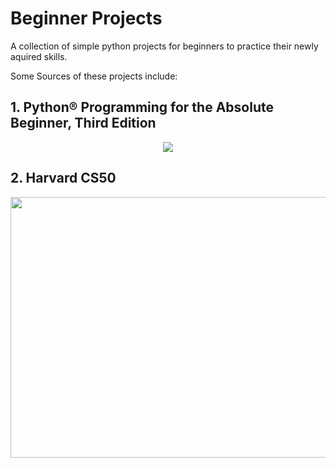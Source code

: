 # Beginner Projects

A collection of simple python projects for beginners to practice their newly aquired skills.



Some Sources of these projects include:
## 1. Python® Programming for the Absolute Beginner, Third Edition

<p align="center">
<img src="https://user-images.githubusercontent.com/43300544/130786771-b984cfb2-ff79-4267-82be-37e9daa72bac.png" >
</p>


## 2. Harvard CS50 
<p align="center">
<img src="https://user-images.githubusercontent.com/43300544/130786640-a7ab39cf-9eb3-4df0-b29f-b0edd91a1909.png" width="800" height="417">
</p>

